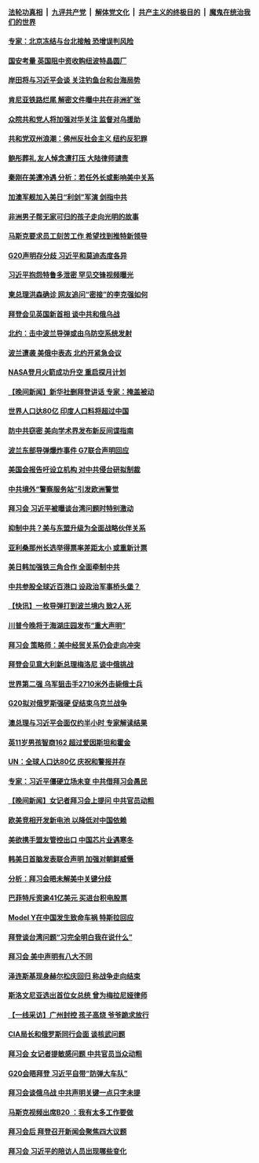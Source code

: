 ####  [法轮功真相](../../../../basic/blob/master/README.md?t=11172302) &nbsp;|&nbsp; [九评共产党](../../../../9ping.md/blob/master/README.md?t=11172302) &nbsp;|&nbsp; [解体党文化](../../../../jtdwh.md/blob/master/README.md?t=11172302)  &nbsp;|&nbsp; [共产主义的终极目的](../../../../gczydzjmd.md/blob/master/README.md?t=11172302) &nbsp;|&nbsp; [魔鬼在统治我们的世界](../../../../mgztzwmdsj.md/blob/master/README.md?t=11172302) 

#### [专家：北京冻结与台北接触 恐增误判风险](../pages/nsc418/n13867626.md?t=11172302) 


#### [国安考量 英国阻中资收购纽波特晶圆厂](../pages/nsc418/n13867679.md?t=11172302) 

#### [岸田将与习近平会谈 关注钓鱼台和台海局势](../pages/nsc418/n13867604.md?t=11172302) 

#### [肯尼亚铁路烂尾 解密文件曝中共在非洲扩张](../pages/nsc418/n13867634.md?t=11172302) 

#### [众院共和党人将加强对华关注 监督对乌援助](../pages/nsc418/n13867450.md?t=11172302) 

#### [共和党双州浪潮：佛州反社会主义 纽约反犯罪](../pages/nsc418/n13867187.md?t=11172302) 

#### [鲍彤葬礼 友人悼念遭打压 大陆律师谴责](../pages/nsc418/n13866973.md?t=11172302) 

#### [秦刚在美遭冷遇 分析：若任外长或影响美中关系](../pages/nsc418/n13867166.md?t=11172302) 

#### [加澳军舰加入美日“利剑”军演 剑指中共](../pages/nsc418/n13867220.md?t=11172302) 

#### [非洲男子帮无家可归的孩子走向光明的故事](../pages/nsc418/n13866837.md?t=11172302) 

#### [马斯克要求员工刻苦工作 希望找到推特新领导](../pages/nsc418/n13867223.md?t=11172302) 

#### [G20声明存分歧 习近平和莫迪态度各异](../pages/nsc418/n13866486.md?t=11172302) 

#### [习近平抱怨特鲁多泄密 罕见交锋视频曝光](../pages/nsc418/n13867231.md?t=11172302) 

#### [柬总理洪森确诊 网友追问“密接”的李克强如何](../pages/nsc418/n13866886.md?t=11172302) 

#### [拜登会见英国新首相 谈中共和俄乌战](../pages/nsc418/n13867097.md?t=11172302) 

#### [北约：击中波兰导弹或由乌防空系统发射](../pages/nsc418/n13867106.md?t=11172302) 

#### [波兰遭袭 美俄中表态 北约开紧急会议](../pages/nsc418/n13866986.md?t=11172302) 

#### [NASA登月火箭成功升空 重启探月计划](../pages/nsc418/n13866931.md?t=11172302) 

#### [【晚间新闻】新华社删拜登讲话 专家：掩盖被动](../pages/nsc418/n13866951.md?t=11172302) 

#### [世界人口达80亿 印度人口料将超过中国](../pages/nsc418/n13866926.md?t=11172302) 

#### [防中共窃密 美向学术界发布新反间谍指南](../pages/nsc418/n13866884.md?t=11172302) 

#### [波兰东部导弹爆炸事件 G7联合声明回应](../pages/nsc418/n13866769.md?t=11172302) 

#### [美国会报告吁设立机构 对中共侵台研拟制裁](../pages/nsc418/n13866774.md?t=11172302) 

#### [中共境外“警察服务站”引发欧洲警觉](../pages/nsc418/n13866654.md?t=11172302) 

#### [拜习会 习近平被曝谈台湾问题时特别激动](../pages/nsc418/n13866581.md?t=11172302) 

#### [抑制中共？美与东盟升级为全面战略伙伴关系](../pages/nsc418/n13866620.md?t=11172302) 

#### [亚利桑那州长选举得票率差距太小 或重新计票](../pages/nsc418/n13866565.md?t=11172302) 

#### [美日韩加强铁三角合作 全面牵制中共](../pages/nsc418/n13866595.md?t=11172302) 

#### [中共参股全球近百港口 设政治军事桥头堡？](../pages/nsc418/n13866319.md?t=11172302) 

#### [【快讯】一枚导弹打到波兰境内 致2人死](../pages/nsc418/n13866573.md?t=11172302) 

#### [川普今晚将于海湖庄园发布“重大声明”](../pages/nsc418/n13866535.md?t=11172302) 

#### [拜习会 策略师：美中经贸关系仍会走向冲突](../pages/nsc418/n13866551.md?t=11172302) 

#### [拜登会见意大利新总理梅洛尼 谈中俄挑战](../pages/nsc418/n13866529.md?t=11172302) 

#### [世界第二强 乌军狙击手2710米外击毙俄士兵](../pages/nsc418/n13866043.md?t=11172302) 

#### [G20拟对俄罗斯强硬 促结束乌克兰战争](../pages/nsc418/n13866409.md?t=11172302) 

#### [澳总理与习近平会面仅约半小时 专家解读结果](../pages/nsc418/n13866458.md?t=11172302) 

#### [英11岁男孩智商162 超过爱因斯坦和霍金](../pages/nsc418/n13866246.md?t=11172302) 

#### [UN：全球人口达80亿 庆祝和警报并存](../pages/nsc418/n13866441.md?t=11172302) 

#### [专家：习近平僵硬立场未变 中共借拜习会愚民](../pages/nsc418/n13866233.md?t=11172302) 


#### [【晚间新闻】女记者拜习会上提问 中共官员动粗](../pages/nsc418/n13866252.md?t=11172302) 

#### [欧美竞相开发新电池 以降低对中国依赖](../pages/nsc418/n13866247.md?t=11172302) 

#### [美欲携手盟友管控出口 中国芯片业遇寒冬](../pages/nsc418/n13866185.md?t=11172302) 

#### [韩美日首脑发表联合声明 加强对朝鲜威慑](../pages/nsc418/n13866123.md?t=11172302) 

#### [分析：拜习会晤未解美中关键分歧](../pages/nsc418/n13866028.md?t=11172302) 

#### [巴菲特斥资逾41亿美元 买进台积电股票](../pages/nsc418/n13866036.md?t=11172302) 

#### [Model Y在中国发生致命车祸 特斯拉回应](../pages/nsc418/n13865828.md?t=11172302) 

#### [拜登谈台湾问题“习完全明白我在说什么”](../pages/nsc418/n13865834.md?t=11172302) 

#### [拜习会 美中声明有八大不同](../pages/nsc418/n13865838.md?t=11172302) 

#### [泽连斯基现身赫尔松庆回归 称战争走向结束](../pages/nsc418/n13865721.md?t=11172302) 

#### [斯洛文尼亚选出首位女总统 曾为梅拉尼娅律师](../pages/nsc418/n13865787.md?t=11172302) 

#### [【一线采访】广州封控 孩子高烧 爷爷跪求放行](../pages/nsc418/n13865595.md?t=11172302) 

#### [CIA局长和俄罗斯同行会面 谈核武问题](../pages/nsc418/n13865745.md?t=11172302) 

#### [拜习会 女记者提敏感问题 中共官员当众动粗](../pages/nsc418/n13865805.md?t=11172302) 

#### [G20会晤拜登 习近平自带“防弹大车队”](../pages/nsc418/n13865743.md?t=11172302) 

#### [拜习会谈俄乌战 中共声明关键一点只字未提](../pages/nsc418/n13865753.md?t=11172302) 

#### [马斯克视频出席B20 ：我有太多工作要做](../pages/nsc418/n13865756.md?t=11172302) 

#### [拜习会后 拜登召开新闻会聚焦四大议题](../pages/nsc418/n13865752.md?t=11172302) 

#### [拜习会 习近平的陪访人员出现哪些变化](../pages/nsc418/n13865749.md?t=11172302) 

